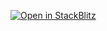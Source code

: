 [![Open in StackBlitz](https://developer.stackblitz.com/img/open_in_stackblitz.svg)](https://stackblitz.com/fork/github/baitando/dhbw-web/tree/master/01d_css/initial?file=index.html&terminal=stackblitz&title=Aufgabe%20Modul%201d%20%28CSS%29)